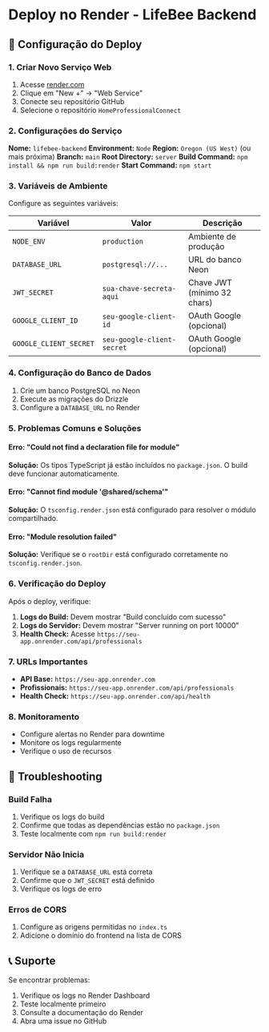 # Deploy no Render - LifeBee Backend

## 🚀 Configuração do Deploy

### 1. Criar Novo Serviço Web

1. Acesse [render.com](https://render.com)
2. Clique em "New +" → "Web Service"
3. Conecte seu repositório GitHub
4. Selecione o repositório `HomeProfessionalConnect`

### 2. Configurações do Serviço

**Nome:** `lifebee-backend`
**Environment:** `Node`
**Region:** `Oregon (US West)` (ou mais próxima)
**Branch:** `main`
**Root Directory:** `server`
**Build Command:** `npm install && npm run build:render`
**Start Command:** `npm start`

### 3. Variáveis de Ambiente

Configure as seguintes variáveis:

| Variável | Valor | Descrição |
|----------|-------|-----------|
| `NODE_ENV` | `production` | Ambiente de produção |
| `DATABASE_URL` | `postgresql://...` | URL do banco Neon |
| `JWT_SECRET` | `sua-chave-secreta-aqui` | Chave JWT (mínimo 32 chars) |
| `GOOGLE_CLIENT_ID` | `seu-google-client-id` | OAuth Google (opcional) |
| `GOOGLE_CLIENT_SECRET` | `seu-google-client-secret` | OAuth Google (opcional) |

### 4. Configuração do Banco de Dados

1. Crie um banco PostgreSQL no Neon
2. Execute as migrações do Drizzle
3. Configure a `DATABASE_URL` no Render

### 5. Problemas Comuns e Soluções

#### Erro: "Could not find a declaration file for module"

**Solução:** Os tipos TypeScript já estão incluídos no `package.json`. O build deve funcionar automaticamente.

#### Erro: "Cannot find module '@shared/schema'"

**Solução:** O `tsconfig.render.json` está configurado para resolver o módulo compartilhado.

#### Erro: "Module resolution failed"

**Solução:** Verifique se o `rootDir` está configurado corretamente no `tsconfig.render.json`.

### 6. Verificação do Deploy

Após o deploy, verifique:

1. **Logs do Build:** Devem mostrar "Build concluído com sucesso"
2. **Logs do Servidor:** Devem mostrar "Server running on port 10000"
3. **Health Check:** Acesse `https://seu-app.onrender.com/api/professionals`

### 7. URLs Importantes

- **API Base:** `https://seu-app.onrender.com`
- **Profissionais:** `https://seu-app.onrender.com/api/professionals`
- **Health Check:** `https://seu-app.onrender.com/api/health`

### 8. Monitoramento

- Configure alertas no Render para downtime
- Monitore os logs regularmente
- Verifique o uso de recursos

## 🔧 Troubleshooting

### Build Falha

1. Verifique os logs do build
2. Confirme que todas as dependências estão no `package.json`
3. Teste localmente com `npm run build:render`

### Servidor Não Inicia

1. Verifique se a `DATABASE_URL` está correta
2. Confirme que o `JWT_SECRET` está definido
3. Verifique os logs de erro

### Erros de CORS

1. Configure as origens permitidas no `index.ts`
2. Adicione o domínio do frontend na lista de CORS

## 📞 Suporte

Se encontrar problemas:

1. Verifique os logs no Render Dashboard
2. Teste localmente primeiro
3. Consulte a documentação do Render
4. Abra uma issue no GitHub 